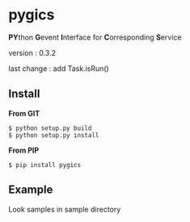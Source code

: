 # pygics

**PY**thon **G**event **I**nterface for **C**orresponding **S**ervice

version : 0.3.2

last change : add Task.isRun()

## Install

**From GIT**

	$ python setup.py build
	$ python setup.py install

**From PIP**

	$ pip install pygics

## Example

Look samples in sample directory